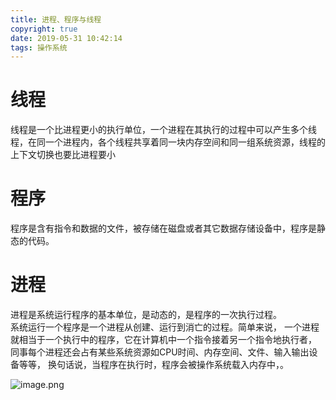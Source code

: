 ```yaml
---
title: 进程、程序与线程
copyright: true
date: 2019-05-31 10:42:14
tags: 操作系统
---
```


# 线程
线程是一个比进程更小的执行单位，一个进程在其执行的过程中可以产生多个线程，在同一个进程内，各个线程共享着同一块内存空间和同一组系统资源，线程的上下文切换也要比进程要小

# 程序
程序是含有指令和数据的文件，被存储在磁盘或者其它数据存储设备中，程序是静态的代码。

# 进程
进程是系统运行程序的基本单位，是动态的，是程序的一次执行过程。  
系统运行一个程序是一个进程从创建、运行到消亡的过程。简单来说， 一个进程就相当于一个执行中的程序，它在计算机中一个指令接着另一个指令地执行者， 同事每个进程还会占有某些系统资源如CPU时间、内存空间、文件、输入输出设备等等， 换句话说，当程序在执行时，程序会被操作系统载入内存中，。

![image.png](https://upload-images.jianshu.io/upload_images/13918038-7a5d39835efdf469.png?imageMogr2/auto-orient/strip%7CimageView2/2/w/1240)
